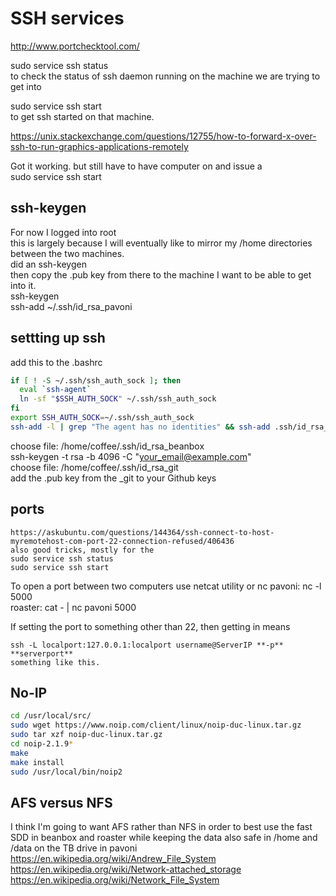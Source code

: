 # SSH services  
http://www.portchecktool.com/  

sudo service ssh status  
to check the status of ssh daemon running on the machine we are trying to get into  

sudo service ssh start  
to get ssh started on that machine.  


https://unix.stackexchange.com/questions/12755/how-to-forward-x-over-ssh-to-run-graphics-applications-remotely  

Got it working.  but still have to have computer on and issue a   
sudo service ssh start  

## ssh-keygen  
For now I logged into root  
this is largely because I will eventually like to mirror my /home directories between the two machines.  
did an ssh-keygen  
then copy the .pub key from there to the machine I want to be able to get into it.    
ssh-keygen   
ssh-add ~/.ssh/id_rsa_pavoni

## settting up ssh ##  
add this to the .bashrc
```bash
if [ ! -S ~/.ssh/ssh_auth_sock ]; then
  eval `ssh-agent`
  ln -sf "$SSH_AUTH_SOCK" ~/.ssh/ssh_auth_sock
fi
export SSH_AUTH_SOCK=~/.ssh/ssh_auth_sock
ssh-add -l | grep "The agent has no identities" && ssh-add .ssh/id_rsa_pavoni
```

choose file: /home/coffee/.ssh/id_rsa_beanbox  
ssh-keygen -t rsa -b 4096 -C "your_email@example.com"  
choose file: /home/coffee/.ssh/id_rsa_git  
add the .pub key from the _git to your Github keys  

## ports  
```
https://askubuntu.com/questions/144364/ssh-connect-to-host-myremotehost-com-port-22-connection-refused/406436  
also good tricks, mostly for the  
sudo service ssh status  
sudo service ssh start  
```
To open a port between two computers use netcat utility or nc
pavoni: nc -l 5000  
roaster: cat - | nc pavoni 5000  

If setting the port to something other than 22, then getting in means  
```
ssh -L localport:127.0.0.1:localport username@ServerIP **-p** **serverport**  
something like this.  
```

## No-IP  
```bash
cd /usr/local/src/
sudo wget https://www.noip.com/client/linux/noip-duc-linux.tar.gz  
sudo tar xzf noip-duc-linux.tar.gz
cd noip-2.1.9*
make
make install
sudo /usr/local/bin/noip2
```

## AFS versus NFS  
I think I'm going to want AFS rather than NFS in order to best use the fast SDD in beanbox and roaster
while keeping the data also safe in /home and /data on the TB drive in pavoni
	https://en.wikipedia.org/wiki/Andrew_File_System
	https://en.wikipedia.org/wiki/Network-attached_storage
	https://en.wikipedia.org/wiki/Network_File_System
